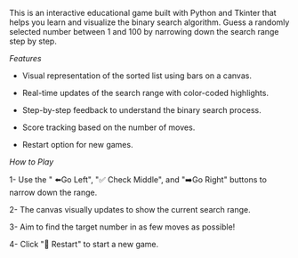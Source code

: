  This is an interactive educational game built with Python and Tkinter that helps you learn and visualize the binary search algorithm. Guess a randomly selected number between 1 and 100 by narrowing down the search range step by step.

*Features*

- Visual representation of the sorted list using bars on a canvas.

- Real-time updates of the search range with color-coded highlights.

- Step-by-step feedback to understand the binary search process.

- Score tracking based on the number of moves.

- Restart option for new games.

*How to Play*

1- Use the " ⬅️Go Left", "✅ Check Middle", and "➡️Go Right" buttons to narrow down the range.

2- The canvas visually updates to show the current search range.

3- Aim to find the target number in as few moves as possible!

4- Click "🔄 Restart" to start a new game.
